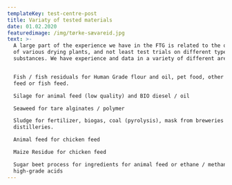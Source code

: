 ```yaml
---
templateKey: test-centre-post
title: Variaty of tested materials
date: 01.02.2020
featuredimage: /img/tørke-sævareid.jpg
text: >-
  A large part of the experience we have in the FTG is related to the operation
  of various drying plants, and not least test trials on different types of
  substances. We have experience and data in a variety of different areas:


  Fish / fish residuals for Human Grade flour and oil, pet food, other animal
  feed or fish feed.

  Silage for animal feed (low quality) and BIO diesel / oil

  Seaweed for tare alginates / polymer

  Sludge for fertilizer, biogas, coal (pyrolysis), mask from breweries /
  distilleries.

  Animal feed for chicken feed

  Maize Residue for chicken feed

  Sugar beet process for ingredients for animal feed or ethane / methane /
  high-grade acids
---
```


